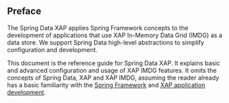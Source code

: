 ## <a name="preface"/>Preface

The Spring Data XAP applies Spring Framework concepts to the development of applications that use XAP In-Memory Data Grid (IMDG) as a data store. We support Spring Data high-level abstractions to simplify configuration and development.

This document is the reference guide for Spring Data XAP. It explains basic and advanced configuration and usage of XAP IMDG features. It omits the concepts of Spring Data, XAP and XAP IMDG, assuming the reader already has a basic familiarity with the [Spring Framework](http://docs.spring.io/spring-data/commons/docs/current/reference/html/) and [XAP application development](http://docs.gigaspaces.com/xap100/).
